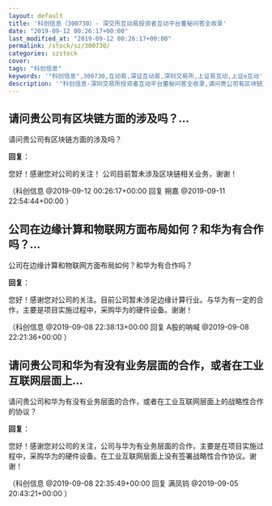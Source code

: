 ```yaml
---
layout: default
title: '科创信息（300730）- 深交所互动易投资者互动平台董秘问答全收录'
date: "2019-09-12 00:26:17+00:00"
last_modified_at: "2019-09-12 00:26:17+00:00"
permalink: /stock/sz/300730/
categories: szstock
cover: 
tags: "科创信息"
keywords: '"科创信息",300730,互动易,深证互动易,深圳交易所,上证易互动,上证e互动'
description: '"科创信息-深圳交易所投资者互动平台董秘问答全收录,请问贵公司有区块链方面的涉及吗？"'
---
```


## 请问贵公司有区块链方面的涉及吗？...

请问贵公司有区块链方面的涉及吗？

**回复**：

您好！感谢您对公司的关注！
公司目前暂未涉及区块链相关业务，谢谢！ 

（科创信息  @2019-09-12 00:26:17+00:00 回复 朔嘉  @2019-09-11 22:54:44+00:00 ）

## 公司在边缘计算和物联网方面布局如何？和华为有合作吗？...

公司在边缘计算和物联网方面布局如何？和华为有合作吗？

**回复**：

您好！感谢您对公司的关注。目前公司暂未涉足边缘计算行业。与华为有一定的合作，主要是项目实施过程中，采购华为的硬件设备。谢谢！ 

（科创信息  @2019-09-08 22:38:13+00:00 回复 A股的呐喊  @2019-09-08 22:21:36+00:00 ）

## 请问贵公司和华为有没有业务层面的合作，或者在工业互联网层面上...

请问贵公司和华为有没有业务层面的合作，或者在工业互联网层面上的战略性合作的协议？

**回复**：

您好！感谢您对公司的关注，公司与华为有业务层面的合作，主要是在项目实施过程中，采购华为的硬件设备。在工业互联网层面上没有签署战略性合作协议。谢谢！ 

（科创信息  @2019-09-08 22:35:49+00:00 回复 满凤钨  @2019-09-05 20:43:21+00:00 ）

